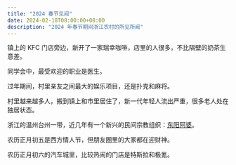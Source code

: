 ```yaml
---
title: "2024 春节见闻"
date: 2024-02-18T08:00:00+08:00
description: "2024 年春节期间浙江农村的所见所闻"
---
```


镇上的 KFC 门店旁边，新开了一家瑞幸咖啡，店里的人很多，不比隔壁的奶茶生意差。

同学会中，最受欢迎的职业是医生。

过年期间，村里亲友之间最大的娱乐项目，还是扑克和麻将。

村里越来越多人，搬到镇上和市里居住了，新一代年轻人流出严重，很多老人处在独居状态。

浙江的温州台州一带，近几年有一个新兴的民间宗教组织：[东阳阿婆](https://www.xiaohongshu.com/explore/64f3eb4900000000200002ba)。

农历正月初五是西方情人节，但朋友圈里的大家都在迎财神。

农历正月初六的汽车城里，比较热闹的门店是特斯拉和极氪。
